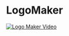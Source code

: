 # LogoMaker
[![Logo Maker Video](https://img.youtube.com/vi/vwbWvlIt8Iw/0.jpg)](https://www.youtube.com/watch?v=vwbWvlIt8Iw)
